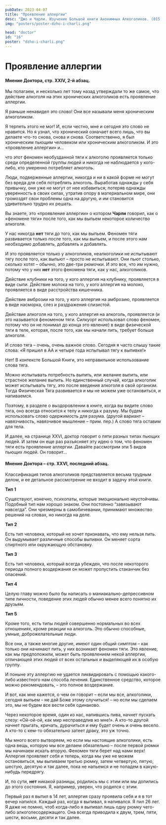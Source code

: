 ```yaml
---
pubDate: 2023-04-07
title: "Проявление аллергии"
desc: "Джо и Чарли. Изучение Большой книги Анонимных Алкоголиков. (015)"
img: "posters/poster-dzho-i-charli.png"

head: "doctor"
id: "16"
poster: "dzho-i-charli.png"
---
```


# Проявление аллергии

#### Мнение Доктора, стр. XXIV, 2-й абзац.

Мы полагаем, и несколько лет тому назад утверждали то же самое, что действие алкоголя на этих хронических алкоголиков есть проявление аллергии.

Я раньше ненавидел это слово! Они все называли меня хроническим алкоголиком.

Я терпеть этого не мог! И, если честно, мне и сегодня это слово не нравится. Но я узнал, что хронический означает всего лишь, что вы делаете что-то снова, снова и снова. Соответственно, я был хроническим пьющим человеком или хроническим алкоголиком. И это «проявление аллергии» и…

что этот феномен необузданной тяги к алкоголю проявляется только среди определенной группы людей и никогда не наблюдается у кого-либо, кто умеренно потребляет алкоголь.

Люди, подверженные аллергии, никогда и ни в какой форме не могут без вреда для себя потреблять алкоголь. Выработав однажды у себя привычку, они уже не могут от нее избавиться; потеряв однажды уверенность в своих силах, утратив опору в материальном мире, они громоздят свои проблемы одна на другую, и им становится удивительно трудно их решать.

Вы знаете, это «проявление аллергии» о котором **Чарли** говорил, как о «феномене тяги» после того, как мы выпьем некоторое количество алкоголя.

У нас никогда **нет** тяги до того, как мы выпьем. Феномен тяги развивается только после того, как мы выпьем, и после этого нам необходимо добавлять, добавлять и добавлять.

И это проявляется только у алкоголиков, неалкоголики не испытывают тягу после того, как выпьют – просто не испытывают. Они пьют столько, сколько хотят – обычно, это две-три рюмочки. И это все, что им нужно, потому что у них **нет** этого феномена тяги, как у нас, алкоголиков.

Действие клубники на того, у кого аллергия на клубнику, проявляется в виде сыпи. Действие молока на того, у кого аллергия на молоко, проявляется в виде расстройства кишечника.

Действие амброзии на того, у кого аллергия на амброзию, проявляется в виде насморка, слез и раздражения слизистой.

Действие алкоголя на того, у кого аллергия на алкоголь, проявляется (и это называется феноменом тяги. Силкуорт использовал слово феномен, потому что он не понимал до конца это явление) в виде физической тяги в теле, которая, после того, как мы начали пить, требует больше алкоголя.

И слово тяга – очень, очень важное слово. Сегодня я часто слышу такие слова: «Я пришел в АА и четыре года испытывал тягу к выпивке!»

Нет! В контексте Большой Книги, это неправильное использование слова тяга.

Можно испытывать потребность выпить, или желание выпить, или страстное желание выпить. Но единственный случай, когда алкоголик может испытывать тягу, это после введения алкоголя в свой организм. Тогда Физическая Тяга развивается и мы не можем уже остановиться, и напиваемся.

Поэтому, в разделе о выздоровлении в книге, когда вы видите слово тяга, оно всегда относится к телу и никогда к разуму. Мы будем использовать слово одержимость для разума. (другой вариант – навязчивость, навязчивое мышление – прим. пер.) А слово тяга оставим для тела.

И далее, на странице XXVI, доктор говорит о пяти разных типах пьющих людей. И затем он еще раз разъясняет эту идею о том, что феномен тяги есть проявление аллергии. Давайте рассмотрим эти 5 видов пьющих людей. Он говорит…

#### Мнение Доктора – стр. XXVI, последний абзац.

Классификация типов алкоголиков представляется весьма трудным делом, и ее детальное рассмотрение не входит в задачу этой книги.

**Тип 1**

Существуют, конечно, психопаты, которые эмоционально неустойчивы. Подобный тип нам хорошо знаком. Они постоянно “завязывают навсегда”. Они чрезмерны в самобичевании, принимают множество решений на словах, но никогда на деле.

**Тип 2**

Есть тип человека, который не хочет признавать, что ему нельзя пить. Он выдумывает различные способы выпивки. Он меняет сорта спиртного или окружающую обстановку.

**Тип 3**

Есть тип человека, который всегда убежден, что после некоторого периода полного воздержания он может пропустить стаканчик без опасений.

**Тип 4**

Целую главу можно было бы написать о маниакально-депрессивном типе личности, поведение этих людей обычно менее всего понятно их друзьям.

**Тип 5**

Кроме того, есть типы людей совершенно нормальных во всех отношениях, кроме реакции на алкоголь. Это обычно способные, умные, доброжелательные люди.

Все они, а также многие другие, имеют один общий симптом – как только они начинают пить, у них возникает феномен тяги. Это явление, как мы предположили, может быть проявлением некой аллергии, отличающей этих людей от всех остальных и выделяющей их в особую группу.

И поныне эту аллергию не удается ликвидировать с помощью какого-либо известного нам способа лечения. Единственное средство, которое можно рекомендовать, – это полное воздержание.

И вот, как мне кажется, о чем он говорит – если мы все, алкоголики, сегодня выпьем – не дай Боже этому случиться! – но если мы сделаем это, мы не будем все вести себя одинаково.

Через некоторое время, один из нас, напившись пива, начнет пускать слезу: «Ой-ой-ой, как мир несправедлив ко мне!». А кто-то другой начнет прыгать, кричать, дурачиться и ему будет очень и очень весело. А кто-то с кем-то обязательно затеет драку, это уж точно.

Мы много всего вытворяем, но если мы настоящие алкоголики, есть одна вещь, которую мы все делаем обязательно – после первой рюмки мы начинаем искать вторую. Феномен тяги берет над нами верх! Аллергия проявляет себя и теперь, когда мы уже не можем остановиться, мы выпиваем третью рюмку, затем четвертую, пятую, шестую, десятую и так далее, пока не напьемся и не попадем в какую-нибудь передрягу.

И, по сути, **нет** никакой разницы, родились мы с этим или мы допились до этого состояния. Я, например, уверен, что родился с этим.

Первый раз я выпил в 14 лет, аллергия сразу проявила себя и я в тот вечер напился. Каждый раз, когда я выпивал, я напивался. Я пил 26 лет. Я даже не помню, чтоб когда-либо я выпивал лишь одну рюмку чего-либо алкоголесодержащего. Она всегда приводила к двум, трем, пяти, шести, восьми, десяти и так далее.
